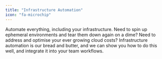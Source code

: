 ```yaml
---
title: "Infrastructure Automation"
icon: "fa-microchip"
---
```


Automate everything, including your infrastructure. Need to spin up ephemeral environments and tear them down again on a dime? Need to address and optimise your ever growing cloud costs? Infrastructure automation is our bread and butter, and we can show you how to do this well, and integrate it into your team workflows.
